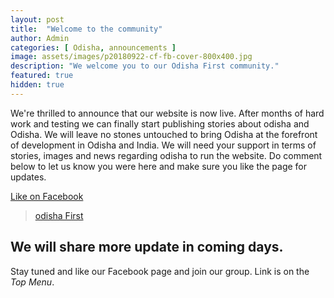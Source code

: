 ```yaml
---
layout: post
title:  "Welcome to the community"
author: Admin
categories: [ Odisha, announcements ]
image: assets/images/p20180922-cf-fb-cover-800x400.jpg
description: "We welcome you to our Odisha First community."
featured: true
hidden: true
---
```


We're thrilled to announce that our website is now live. After months of hard work and testing we can finally start publishing stories about odisha and Odisha. We will leave no stones untouched to bring Odisha at the forefront of development in Odisha and India. We will need your support in terms of stories, images and news regarding odisha to run the website. Do comment below to let us know you were here and make sure you like the page for updates.

<a href="https://facebook.com/odishafirst">Like on Facebook</a>

<div class="fb-page" data-href="https://www.facebook.com/odishafirst" data-small-header="false" data-adapt-container-width="true" data-hide-cover="false" data-show-facepile="true"><blockquote cite="https://www.facebook.com/odishafirst" class="fb-xfbml-parse-ignore"><a href="https://www.facebook.com/odishafirst">odisha First</a></blockquote></div>

## We will share more update in coming days.
Stay tuned and like our Facebook page and join our group. Link is on the *Top Menu*.


<div id="fb-root"></div>
<script>(function(d, s, id) {
  var js, fjs = d.getElementsByTagName(s)[0];
  if (d.getElementById(id)) return;
  js = d.createElement(s); js.id = id;
  js.src = 'https://connect.facebook.net/en_GB/sdk.js#xfbml=1&version=v3.1';
  fjs.parentNode.insertBefore(js, fjs);
}(document, 'script', 'facebook-jssdk'));</script>
